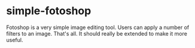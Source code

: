 # simple-fotoshop
Fotoshop is a very simple image editing tool. Users can apply a number of  filters to an image. That's all. It should really be extended to make it more useful. 
